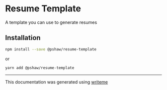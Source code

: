# Resume Template

A template you can use to generate resumes

## Installation

```bash
npm install --save @pshaw/resume-template
```
or
```bash
yarn add @pshaw/resume-template
```

---
This documentation was generated using [writeme](https://www.npmjs.com/package/@writeme/core)
